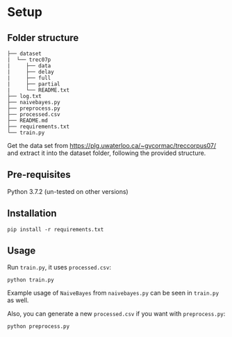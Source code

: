 # Setup

## Folder structure

```
├── dataset
|  └── trec07p
|     ├── data
|     ├── delay
|     ├── full
|     ├── partial
|     └── README.txt
├── log.txt
├── naivebayes.py
├── preprocess.py
├── processed.csv
├── README.md
├── requirements.txt
└── train.py
```

Get the data set from https://plg.uwaterloo.ca/~gvcormac/treccorpus07/ and extract it into the dataset folder, following the provided structure.

## Pre-requisites

Python 3.7.2 (un-tested on other versions)

## Installation

```
pip install -r requirements.txt
```

## Usage

Run `train.py`, it uses `processed.csv`:
```
python train.py
```

Example usage of `NaiveBayes` from `naivebayes.py` can be seen in `train.py` as well.

Also, you can generate a new `processed.csv` if you want with `preprocess.py`:
```
python preprocess.py
```
